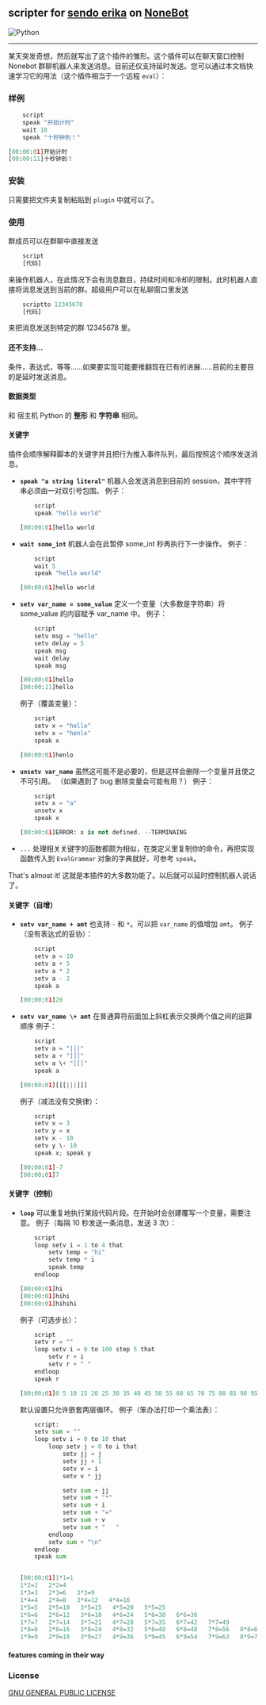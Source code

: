 ## scripter for [sendo erika](https://github.com/cleoold/sendo-erika) on [NoneBot](https://github.com/richardchien/nonebot)
![Python](https://img.shields.io/badge/python-3.6%2B-blue.svg)
<hr />

某天突发奇想，然后就写出了这个插件的雏形。这个插件可以在聊天窗口控制 Nonebot 群聊机器人来发送消息。目前还仅支持延时发送。您可以通过本文档快速学习它的用法（这个插件相当于一个远程 `eval`）：

### 样例
```py
    script
    speak "开始计时"
    wait 10
    speak "十秒钟到！"

[00:00:01]开始计时
[00:00:11]十秒钟到！
```

### 安装
只需要把文件夹复制粘贴到 `plugin` 中就可以了。

### 使用
群成员可以在群聊中直接发送
```py
    script
    [代码]
```
来操作机器人，在此情况下会有消息数目，持续时间和冷却的限制。此时机器人直接将消息发送到当前的群。超级用户可以在私聊窗口里发送
```py
    scriptto 12345678
    [代码]
```
来把消息发送到特定的群 12345678 里。

#### 还不支持...
条件，表达式，等等……如果要实现可能要推翻现在已有的进展……目前的主要目的是延时发送消息。

#### 数据类型
和 宿主机 Python 的 __整形__ 和 __字符串__ 相同。

#### 关键字
插件会顺序解释脚本的关键字并且把行为推入事件队列，最后按照这个顺序发送消息。

*   __`speak "a string literal"`__
    机器人会发送消息到目前的 session，其中字符串必须由一对双引号包围。
    例子：
    ```py
        script
        speak "hello world"

    [00:00:01]hello world
    ```
*   __`wait some_int`__
    机器人会在此暂停 some_int 秒再执行下一步操作。
    例子：
    ```py
        script
        wait 5
        speak "hello world"

    [00:00:01]hello world
    ```

*   __`setv var_name = some_value`__
    定义一个变量（大多数是字符串）将 some_value 的内容赋予 var_name 中。
    例子：
    ```py
        script
        setv msg = "hello"
        setv delay = 5
        speak msg
        wait delay
        speak msg

    [00:00:01]hello
    [00:00:11]hello
    ```
    例子（覆盖变量）：
    ```py
        script
        setv x = "hello"
        setv x = "henlo"
        speak x
    
    [00:00:01]henlo
    ```

*   __`unsetv var_name`__
    虽然这可能不是必要的，但是这样会删除一个变量并且使之不可引用。
    （如果遇到了 bug 删除变量会可能有用？）
    例子：
    ```py
        script
        setv x = "a"
        unsetv x
        speak x

    [00:00:01]ERROR: x is not defined. --TERMINAING
    ```

*   `...`
    处理相关关键字的函数都颇为相似，在类定义里复制你的命令，再把实现函数传入到 `EvalGrammar` 对象的字典就好，可参考 `speak`。

That's almost it! 这就是本插件的大多数功能了。以后就可以延时控制机器人说话了。

#### 关键字（自增）
*   __`setv var_name + amt`__
    也支持 `-` 和 `*`。可以把 `var_name` 的值增加 `amt`。
    例子（没有表达式的妥协）：
    ```py
        script
        setv a = 10
        setv a + 5
        setv a * 2
        setv a - 2
        speak a

    [00:00:01]28
    ```

*   __`setv var_name \+ amt`__
    在普通算符前面加上斜杠表示交换两个值之间的运算顺序
    例子：
    ```py
        script
        setv a = "|||"
        setv a + "]]]"
        setv a \+ "[[["
        speak a

    [00:00:01][[[|||]]]
    ```
    例子（减法没有交换律）：
    ```py
        script
        setv x = 3
        setv y = x
        setv x - 10
        setv y \- 10
        speak x; speak y

    [00:00:01]-7
    [00:00:01]7
    ```


#### 关键字（控制）

*   __`loop`__
    可以重复地执行某段代码片段。在开始时会创建覆写一个变量，需要注意。
    例子（每隔 10 秒发送一条消息，发送 3 次）：
    ```py
        script
        loop setv i = 1 to 4 that
            setv temp = "hi"
            setv temp * i
            speak temp
        endloop

    [00:00:01]hi
    [00:00:01]hihi
    [00:00:01]hihihi
    ```
    例子（可选步长）：
    ```py
        script
        setv r = ""
        loop setv i = 0 to 100 step 5 that
            setv r + i
            setv r + " "
        endloop
        speak r

    [00:00:01]0 5 10 15 20 25 30 35 40 45 50 55 60 65 70 75 80 85 90 95 
    ```
    默认设置只允许嵌套两层循环。
    例子（笨办法打印一个乘法表）：
    ```py
        script:
        setv sum = ""
        loop setv i = 0 to 10 that 
            loop setv j = 0 to i that
                setv jj = j 
                setv jj + 1
                setv v = i
                setv v * jj

                setv sum + jj
                setv sum + "*"
                setv sum + i
                setv sum + "="
                setv sum + v
                setv sum + "   "
            endloop
            setv sum + "\n"
        endloop 
        speak sum

    
    [00:00:01]1*1=1   
    1*2=2   2*2=4   
    1*3=3   2*3=6   3*3=9   
    1*4=4   2*4=8   3*4=12   4*4=16   
    1*5=5   2*5=10   3*5=15   4*5=20   5*5=25   
    1*6=6   2*6=12   3*6=18   4*6=24   5*6=30   6*6=36   
    1*7=7   2*7=14   3*7=21   4*7=28   5*7=35   6*7=42   7*7=49   
    1*8=8   2*8=16   3*8=24   4*8=32   5*8=40   6*8=48   7*8=56   8*8=64   
    1*9=9   2*9=18   3*9=27   4*9=36   5*9=45   6*9=54   7*9=63   8*9=72  9*9=81

    ```

#### features coming in their way

### License
[GNU GENERAL PUBLIC LICENSE](https://www.gnu.org/licenses/gpl-3.0.en.html)